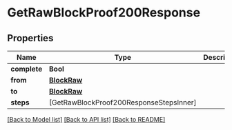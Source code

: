 # GetRawBlockProof200Response

## Properties
Name | Type | Description | Notes
------------ | ------------- | ------------- | -------------
**complete** | **Bool** |  | 
**from** | [**BlockRaw**](BlockRaw.md) |  | 
**to** | [**BlockRaw**](BlockRaw.md) |  | 
**steps** | [GetRawBlockProof200ResponseStepsInner] |  | 

[[Back to Model list]](../README.md#documentation-for-models) [[Back to API list]](../README.md#documentation-for-api-endpoints) [[Back to README]](../README.md)


